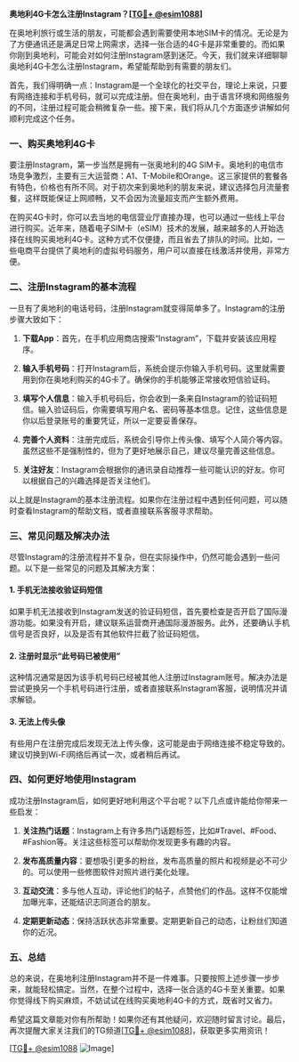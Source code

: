 **奥地利4G卡怎么注册Instagram？[[TG💪+ @esim1088](https://t.me/s/esim1088)]**

在奥地利旅行或生活的朋友，可能都会遇到需要使用本地SIM卡的情况。无论是为了方便通讯还是满足日常上网需求，选择一张合适的4G卡是非常重要的。而如果你刚到奥地利，可能会对如何注册Instagram感到迷茫。今天，我们就来详细聊聊奥地利4G卡怎么注册Instagram，希望能帮助到有需要的朋友们。

首先，我们得明确一点：Instagram是一个全球化的社交平台，理论上来说，只要有网络连接和手机号码，就可以完成注册。但在奥地利，由于语言环境和网络服务的不同，注册过程可能会稍微复杂一些。接下来，我们将从几个方面逐步讲解如何顺利完成这个任务。

### 一、购买奥地利4G卡

要注册Instagram，第一步当然是拥有一张奥地利的4G SIM卡。奥地利的电信市场竞争激烈，主要有三大运营商：A1、T-Mobile和Orange。这三家提供的套餐各有特色，价格也有所不同。对于初次来到奥地利的朋友来说，建议选择包月流量套餐，这样既能保证上网顺畅，又不会因为流量超支而产生额外费用。

在购买4G卡时，你可以去当地的电信营业厅直接办理，也可以通过一些线上平台进行购买。近年来，随着电子SIM卡（eSIM）技术的发展，越来越多的人开始选择在线购买奥地利4G卡。这种方式不仅便捷，而且省去了排队的时间。比如，一些电商平台提供了奥地利的虚拟号码服务，用户可以直接在线激活并使用，非常方便。

### 二、注册Instagram的基本流程

一旦有了奥地利的电话号码，注册Instagram就变得简单多了。Instagram的注册步骤大致如下：

1. **下载App**：首先，在手机应用商店搜索“Instagram”，下载并安装该应用程序。
   
2. **输入手机号码**：打开Instagram后，系统会提示你输入手机号码。这里就需要用到你在奥地利购买的4G卡了。确保你的手机能够正常接收短信验证码。

3. **填写个人信息**：输入手机号码后，你会收到一条来自Instagram的验证码短信。输入验证码后，你需要填写用户名、密码等基本信息。记住，这些信息是你以后登录账号的重要凭证，所以一定要妥善保存。

4. **完善个人资料**：注册完成后，系统会引导你上传头像、填写个人简介等内容。虽然这些不是强制性的，但为了更好地展示自己，建议尽量完善这些信息。

5. **关注好友**：Instagram会根据你的通讯录自动推荐一些可能认识的好友。你可以根据自己的兴趣选择是否关注他们。

以上就是Instagram的基本注册流程。如果你在注册过程中遇到任何问题，可以随时查看Instagram的帮助文档，或者直接联系客服寻求帮助。

### 三、常见问题及解决办法

尽管Instagram的注册流程并不复杂，但在实际操作中，仍然可能会遇到一些问题。以下是一些常见的问题及其解决方案：

#### 1. 手机无法接收验证码短信

如果手机无法接收到Instagram发送的验证码短信，首先要检查是否开启了国际漫游功能。如果没有开启，建议联系运营商开通国际漫游服务。此外，还要确认手机信号是否良好，以及是否有其他软件拦截了验证码短信。

#### 2. 注册时显示“此号码已被使用”

这种情况通常是因为该手机号码已经被其他人注册过Instagram账号。解决办法是尝试更换另一个手机号码进行注册，或者直接联系Instagram客服，说明情况并请求解锁。

#### 3. 无法上传头像

有些用户在注册完成后发现无法上传头像，这可能是由于网络连接不稳定导致的。建议切换到Wi-Fi网络后再试一次，或者稍后再试。

### 四、如何更好地使用Instagram

成功注册Instagram后，如何更好地利用这个平台呢？以下几点或许能给你带来一些启发：

1. **关注热门话题**：Instagram上有许多热门话题标签，比如#Travel、#Food、#Fashion等。关注这些标签可以帮助你发现更多有趣的内容。

2. **发布高质量内容**：要想吸引更多的粉丝，发布高质量的照片和视频是必不可少的。可以使用一些修图软件对照片进行美化处理。

3. **互动交流**：多与他人互动，评论他们的帖子，点赞他们的作品。这样不仅能增加曝光率，还能结识志同道合的朋友。

4. **定期更新动态**：保持活跃状态非常重要。定期更新自己的动态，让粉丝们知道你的近况。

### 五、总结

总的来说，在奥地利注册Instagram并不是一件难事。只要按照上述步骤一步步来，就能轻松搞定。当然，在整个过程中，选择一张合适的4G卡至关重要。如果你觉得线下购买麻烦，不妨试试在线购买奥地利4G卡的方式，既省时又省力。

希望这篇文章能对你有所帮助！如果你还有其他疑问，欢迎随时留言讨论。最后，再次提醒大家关注我们的TG频道[[TG💪+ @esim1088](https://t.me/s/esim1088)]，获取更多实用资讯！

[[TG💪+ @esim1088](https://t.me/s/esim1088) ![Image](https://i.postimg.cc/4NQfJmqS/Snipaste-2025-05-13-00-14-12.png)]